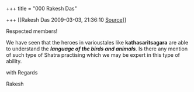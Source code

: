 +++
title = "000 Rakesh Das"

+++
[[Rakesh Das	2009-03-03, 21:36:10 [Source](https://groups.google.com/g/bvparishat/c/_Uyc_LSnqNM)]]



Respected members!

 We have seen that the heroes in varioustales like **kathasaritsagara** are able to understand the ***language of the birds and animals***. Is there any mention of such type of Shatra practising which we may be expert in this type of ability.

with Regards

Rakesh

